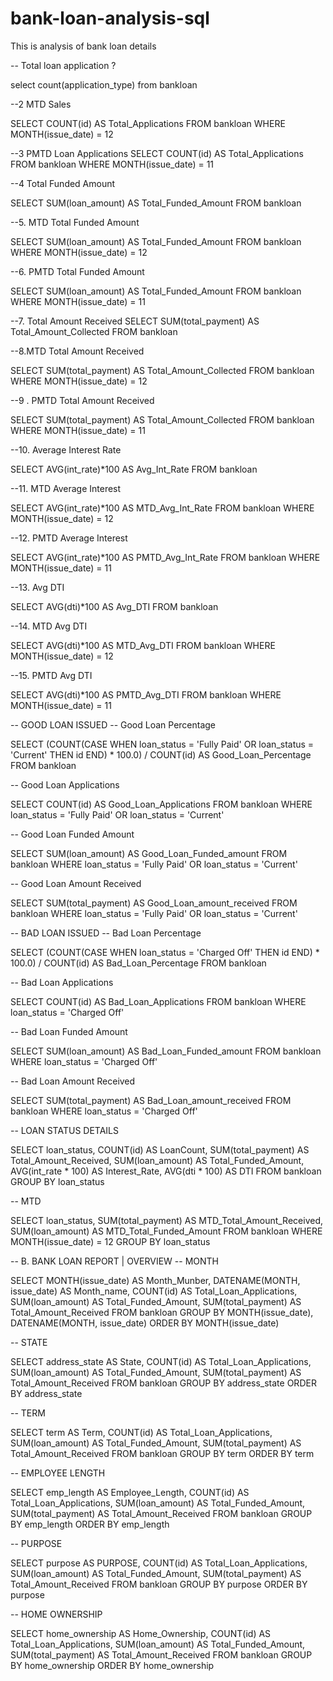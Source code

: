 # bank-loan-analysis-sql

This is analysis of bank loan details

-- Total loan application ?

select count(application_type) from bankloan

--2 MTD Sales

SELECT COUNT(id) AS Total_Applications FROM bankloan WHERE MONTH(issue_date) = 12

--3 PMTD Loan Applications SELECT COUNT(id) AS Total_Applications FROM bankloan WHERE MONTH(issue_date) = 11

--4 Total Funded Amount

SELECT SUM(loan_amount) AS Total_Funded_Amount FROM bankloan

--5. MTD Total Funded Amount

SELECT SUM(loan_amount) AS Total_Funded_Amount FROM bankloan WHERE MONTH(issue_date) = 12

--6. PMTD Total Funded Amount

SELECT SUM(loan_amount) AS Total_Funded_Amount FROM bankloan WHERE MONTH(issue_date) = 11

--7. Total Amount Received SELECT SUM(total_payment) AS Total_Amount_Collected FROM bankloan

--8.MTD Total Amount Received

SELECT SUM(total_payment) AS Total_Amount_Collected FROM bankloan WHERE MONTH(issue_date) = 12

--9 . PMTD Total Amount Received

SELECT SUM(total_payment) AS Total_Amount_Collected FROM bankloan WHERE MONTH(issue_date) = 11

--10. Average Interest Rate

SELECT AVG(int_rate)*100 AS Avg_Int_Rate FROM bankloan

--11. MTD Average Interest

SELECT AVG(int_rate)*100 AS MTD_Avg_Int_Rate FROM bankloan WHERE MONTH(issue_date) = 12

--12. PMTD Average Interest

SELECT AVG(int_rate)*100 AS PMTD_Avg_Int_Rate FROM bankloan WHERE MONTH(issue_date) = 11

--13. Avg DTI

SELECT AVG(dti)*100 AS Avg_DTI FROM bankloan

--14. MTD Avg DTI

SELECT AVG(dti)*100 AS MTD_Avg_DTI FROM bankloan WHERE MONTH(issue_date) = 12

--15. PMTD Avg DTI

SELECT AVG(dti)*100 AS PMTD_Avg_DTI FROM bankloan WHERE MONTH(issue_date) = 11

-- GOOD LOAN ISSUED -- Good Loan Percentage

SELECT (COUNT(CASE WHEN loan_status = 'Fully Paid' OR loan_status = 'Current' THEN id END) * 100.0) / COUNT(id) AS Good_Loan_Percentage FROM bankloan

-- Good Loan Applications

SELECT COUNT(id) AS Good_Loan_Applications FROM bankloan WHERE loan_status = 'Fully Paid' OR loan_status = 'Current'

-- Good Loan Funded Amount

SELECT SUM(loan_amount) AS Good_Loan_Funded_amount FROM bankloan WHERE loan_status = 'Fully Paid' OR loan_status = 'Current'

-- Good Loan Amount Received

SELECT SUM(total_payment) AS Good_Loan_amount_received FROM bankloan WHERE loan_status = 'Fully Paid' OR loan_status = 'Current'

-- BAD LOAN ISSUED -- Bad Loan Percentage

SELECT (COUNT(CASE WHEN loan_status = 'Charged Off' THEN id END) * 100.0) / COUNT(id) AS Bad_Loan_Percentage FROM bankloan

-- Bad Loan Applications

SELECT COUNT(id) AS Bad_Loan_Applications FROM bankloan WHERE loan_status = 'Charged Off'

-- Bad Loan Funded Amount

SELECT SUM(loan_amount) AS Bad_Loan_Funded_amount FROM bankloan WHERE loan_status = 'Charged Off'

-- Bad Loan Amount Received

SELECT SUM(total_payment) AS Bad_Loan_amount_received FROM bankloan WHERE loan_status = 'Charged Off'

-- LOAN STATUS DETAILS

SELECT loan_status, COUNT(id) AS LoanCount, SUM(total_payment) AS Total_Amount_Received, SUM(loan_amount) AS Total_Funded_Amount, AVG(int_rate * 100) AS Interest_Rate, AVG(dti * 100) AS DTI FROM bankloan GROUP BY loan_status

-- MTD

SELECT loan_status, SUM(total_payment) AS MTD_Total_Amount_Received, SUM(loan_amount) AS MTD_Total_Funded_Amount FROM bankloan WHERE MONTH(issue_date) = 12 GROUP BY loan_status

-- B. BANK LOAN REPORT | OVERVIEW -- MONTH

SELECT MONTH(issue_date) AS Month_Munber, DATENAME(MONTH, issue_date) AS Month_name, COUNT(id) AS Total_Loan_Applications, SUM(loan_amount) AS Total_Funded_Amount, SUM(total_payment) AS Total_Amount_Received FROM bankloan GROUP BY MONTH(issue_date), DATENAME(MONTH, issue_date) ORDER BY MONTH(issue_date)

-- STATE

SELECT address_state AS State, COUNT(id) AS Total_Loan_Applications, SUM(loan_amount) AS Total_Funded_Amount, SUM(total_payment) AS Total_Amount_Received FROM bankloan GROUP BY address_state ORDER BY address_state

-- TERM

SELECT term AS Term, COUNT(id) AS Total_Loan_Applications, SUM(loan_amount) AS Total_Funded_Amount, SUM(total_payment) AS Total_Amount_Received FROM bankloan GROUP BY term ORDER BY term

-- EMPLOYEE LENGTH

SELECT emp_length AS Employee_Length, COUNT(id) AS Total_Loan_Applications, SUM(loan_amount) AS Total_Funded_Amount, SUM(total_payment) AS Total_Amount_Received FROM bankloan GROUP BY emp_length ORDER BY emp_length

-- PURPOSE

SELECT purpose AS PURPOSE, COUNT(id) AS Total_Loan_Applications, SUM(loan_amount) AS Total_Funded_Amount, SUM(total_payment) AS Total_Amount_Received FROM bankloan GROUP BY purpose ORDER BY purpose

-- HOME OWNERSHIP

SELECT home_ownership AS Home_Ownership, COUNT(id) AS Total_Loan_Applications, SUM(loan_amount) AS Total_Funded_Amount, SUM(total_payment) AS Total_Amount_Received FROM bankloan GROUP BY home_ownership ORDER BY home_ownership
